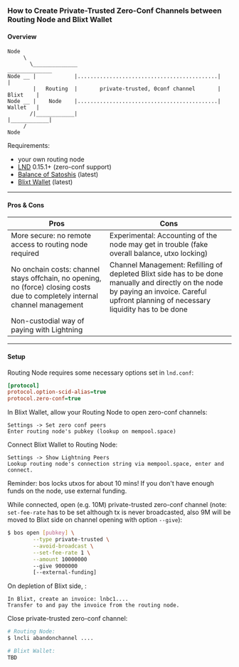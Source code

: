 ### How to Create Private-Trusted Zero-Conf Channels between Routing Node and Blixt Wallet

#### Overview
```
Node
     \
       \______________                                            ______________
Node __ |            |............................................|            |
        |   Routing  |       private-trusted, 0conf channel       |   Blixt    |
Node __ |    Node    |............................................|   Wallet   |
       /|____________|                                            |____________|
     /
Node
```

Requirements:
- your own routing node
- [LND](https://github.com/LightningNetwork/lnd) 0.15.1+ (zero-conf support)
- [Balance of Satoshis](https://github.com/alexbosworth/balanceofsatoshis) (latest)
- [Blixt Wallet](https://github.com/hsjoberg/blixt-wallet) (latest)

____________________________

#### Pros & Cons

| Pros | Cons |
|------|------|
| More secure: no remote access to routing node required | Experimental: Accounting of the node may get in trouble (fake overall balance, utxo locking) |
| No onchain costs: channel stays offchain, no opening, no (force) closing costs due to completely internal channel management | Channel Management: Refilling of depleted Blixt side has to be done manually and directly on the node by paying an invoice. Careful upfront planning of necessary liquidity has to be done |
| Non-custodial way of paying with Lightning | |
____________________________

#### Setup

Routing Node requires some necessary options set in `lnd.conf`:
```ini
[protocol]
protocol.option-scid-alias=true
protocol.zero-conf=true
```

In Blixt Wallet, allow your Routing Node to open zero-conf channels:
```
Settings -> Set zero conf peers
Enter routing node's pubkey (lookup on mempool.space)
```

Connect Blixt Wallet to Routing Node:
```
Settings -> Show Lightning Peers
Lookup routing node's connection string via mempool.space, enter and connect.
```

Reminder: bos locks utxos for about 10 mins! If you don't have enough funds on the node, use external funding.

While connected, open (e.g. 10M) private-trusted zero-conf channel (note: `set-fee-rate` has to be set although tx is never broadcasted, also 9M will be moved to Blixt side on channel opening with option `--give`):
```bash
$ bos open [pubkey] \
        --type private-trusted \
        --avoid-broadcast \
        --set-fee-rate 1 \
        --amount 10000000
        --give 9000000
        [--external-funding]
```

On depletion of Blixt side, :
```
In Blixt, create an invoice: lnbc1....
Transfer to and pay the invoice from the routing node.
```

Close private-trusted zero-conf channel:
```bash
# Routing Node:
$ lncli abandonchannel ....

# Blixt Wallet:
TBD
```

